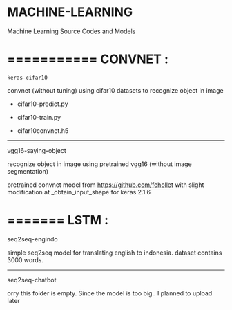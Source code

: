 # MACHINE-LEARNING
Machine Learning Source Codes and Models

===========
CONVNET :
==========

 	keras-cifar10 	
  
  convnet (without tuning) using cifar10 datasets to recognize object in image
  
  - cifar10-predict.py
  
  - cifar10-train.py 
	
  - cifar10convnet.h5
  
  ------------------------------------------------------------------------------------
  
  vgg16-saying-object
  
  recognize object in image using pretrained vgg16 (without image segmentation)
 
  
  pretrained convnet model from https://github.com/fchollet
  with slight modification at _obtain_input_shape for keras 2.1.6
  
  
=======
LSTM :
=======

  
  seq2seq-engindo
  
  simple seq2seq model for translating english to indonesia.
  dataset contains 3000 words.
  
  
  -----------------------------------------------------------------------------------
  
  seq2seq-chatbot
  
  orry this folder is empty. Since the model is too big.. I planned to upload later
  
  
  
  
  

